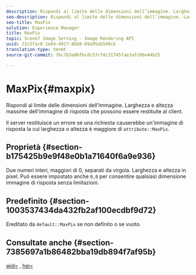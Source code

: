 ```yaml
---
description: Rispondi al limite delle dimensioni dell’immagine. Larghezza e altezza massime dell'immagine di risposta che possono essere restituite al client.
seo-description: Rispondi al limite delle dimensioni dell’immagine. Larghezza e altezza massime dell'immagine di risposta che possono essere restituite al client.
seo-title: MaxPix
solution: Experience Manager
title: MaxPix
topic: Scene7 Image Serving - Image Rendering API
uuid: 22c5fac8-1e64-4917-8bb8-69a95ab549cb
translation-type: tm+mt
source-git-commit: 7bc7b3a86fbcdc57cfdc31745fae3afc06e44b15

---
```



# MaxPix{#maxpix}

Rispondi al limite delle dimensioni dell’immagine. Larghezza e altezza massime dell&#39;immagine di risposta che possono essere restituite al client.

Il server restituisce un errore se una richiesta causerebbe un&#39;immagine di risposta la cui larghezza o altezza è maggiore di `attribute::MaxPix`.

## Proprietà {#section-b175425b9e9f48e0b1a71640f6a9e936}

Due numeri interi, maggiori di 0, separati da virgola. Larghezza e altezza in pixel. Può essere impostato anche `0,0` per consentire qualsiasi dimensione immagine di risposta senza limitazioni.

## Predefinito {#section-1003537434da432fb2af100ecdbf9d72}

Ereditato da `default::MaxPix` se non definito o se vuoto.

## Consultate anche {#section-7385697a1b86482bba19db894f7af95b}

[wid=](../../../../../is-api/http-ref/image-serving-api-ref/c-http-protocol-reference/c-command-reference/r-is-http-wid.md#reference-bfeadcb67bf4485f851eb21345527e47) , [hei=](../../../../../is-api/http-ref/image-serving-api-ref/c-http-protocol-reference/c-command-reference/r-is-http-hei.md#reference-6d6f556ccc0e4b98a815e8a5c1944a96)
